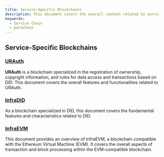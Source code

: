 ```yaml
---
title: Service-Specific Blockchains
description: This document covers the overall content related to service-specific blockchains.
keywords:
  - Service Chain
  - parachain
--- 
```


## Service-Specific Blockchains

### [URAuth](./urauth.md)

**URAuth** is a blockchain specialized in the registration of ownership, copyright information, and rules for data access and transactions based on DID. This document covers the overall features and functionalities related to URAuth.

### [InfraDID](./infra-did-parachain.md)

As a blockchain specialized in DID, this document covers the fundamental features and characteristics related to DID.

### [InfraEVM](./infra-evm-parachain.md)

This document provides an overview of InfraEVM, a blockchain compatible with the Ethereum Virtual Machine (EVM). It covers the overall aspects of transaction and block processing within the EVM-compatible blockchain.

